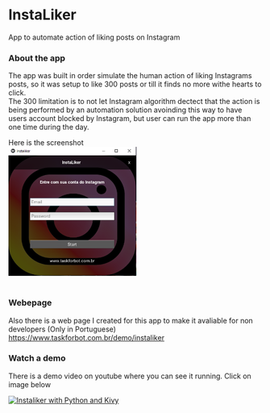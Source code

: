 # InstaLiker
 App to automate action of liking posts on Instagram
### About the app<br>
The app was built in order simulate the human action of liking Instagrams posts, so it was setup to like 300 posts or till it finds no more withe hearts to click. <br>
The 300 limitation is to not let Instagram algorithm dectect that the action is being performed by an automation solution avoinding this way to have users account blocked by Instagram, but user can run the app more than one time during the day.

Here is the screenshot
<br>
<img src = "screenshots/Instaliker Tela.PNG" widht="252" height="256">
<br><br>


### Webepage
Also there is a web page I created for this app to make it avaliable for non developers (Only in Portuguese)
https://www.taskforbot.com.br/demo/instaliker


### Watch a demo
There is a demo video on youtube where you can see it running. Click on image below <br>

[![Instaliker with Python and Kivy](http://img.youtube.com/vi/MphLLoV4x1U/0.jpg)](http://www.youtube.com/watch?v=MphLLoV4x1U "InstaLiker")


